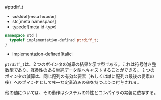 #ptrdiff_t
* cstddef[meta header]
* std[meta namespace]
* typedef[meta id-type]

```cpp
namespace std {
  typedef implementation-defined ptrdiff_t;
}
```
* implementation-defined[italic]

`ptrdiff_t`は、2 つのポインタの減算の結果を示す型である。これは符号付き整数型であり、互換性のある単純データ型へキャストすることができる。
2 つのポインタの減算は、同じ配列の有効な要素（もしくは単に配列の最後の要素の後）へのポインタとして唯一な定義済みの値を持つように付与される。

他の値については、その動作はシステムの特性とコンパイラの実装に依存する。

